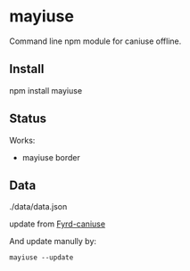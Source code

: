 mayiuse
=======

Command line npm module for caniuse offline.

## Install

npm install mayiuse

## Status

Works:

- mayiuse border

## Data

./data/data.json

update from [Fyrd-caniuse](https://github.com/Fyrd/caniuse/blob/master/data.json)

And update manully by:

```
mayiuse --update
```
